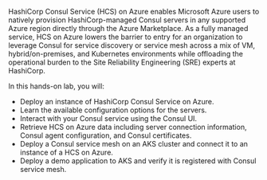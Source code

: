 HashiCorp Consul Service (HCS) on Azure enables Microsoft Azure users to natively
provision HashiCorp-managed Consul servers in any supported Azure region directly
through the Azure Marketplace. As a fully managed service, HCS on Azure lowers the
barrier to entry for an organization to leverage Consul for service discovery or
service mesh across a mix of VM, hybrid/on-premises, and Kubernetes environments
while offloading the operational burden to the Site Reliability Engineering (SRE)
experts at HashiCorp.

In this hands-on lab, you will:

- Deploy an instance of HashiCorp Consul Service on Azure.
- Learn the available configuration options for the servers.
- Interact with your Consul service using the Consul UI.
- Retrieve HCS on Azure data including server connection information, Consul agent configuration, and Consul certificates.
- Deploy a Consul service mesh on an AKS cluster and connect it to an instance of a HCS on Azure.
- Deploy a demo application to AKS and verify it is registered with Consul service mesh.
